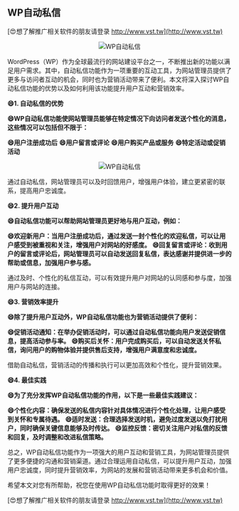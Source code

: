 ## **WP自动私信**

[😍想了解推广相关软件的朋友请登录 http://www.vst.tw](http://www.vst.tw)

 <center><img src="https://vst.tw/MP4/tuiguang/png/4.png" alt="WP自动私信"></center>

WordPress（WP）作为全球最流行的网站建设平台之一，不断推出新的功能以满足用户需求。其中，自动私信功能作为一项重要的互动工具，为网站管理员提供了更多与访问者互动的机会，同时也为营销活动带来了便利。本文将深入探讨WP自动私信功能的优势以及如何利用该功能提升用户互动和营销效率。

**😄1. 自动私信的优势**

**😄WP自动私信功能使网站管理员能够在特定情况下向访问者发送个性化的消息，这些情况可以包括但不限于：**

**😄用户注册成功后**
**😄用户留言或评论**
**😄用户购买产品或服务**
**😄特定活动或促销活动**

 <center><img src="https://vst.tw/MP4/tuiguang/png/8.png" alt="WP自动私信"></center>

通过自动私信，网站管理员可以及时回馈用户，增强用户体验，建立更紧密的联系，提高用户忠诚度。

**😄2. 提升用户互动**

**😄自动私信功能可以帮助网站管理员更好地与用户互动，例如：**

**😄欢迎新用户：当用户注册成功后，通过发送一封个性化的欢迎私信，可以让用户感受到被重视和关注，增强用户对网站的好感度。**
**😄回复留言或评论：收到用户的留言或评论后，网站管理员可以自动发送回复私信，表达感谢并提供进一步的帮助或信息，加强用户参与感。**

通过及时、个性化的私信互动，可以有效提升用户对网站的认同感和参与度，加强用户与网站的连接。

**😄3. 营销效率提升**

**😄除了提升用户互动外，WP自动私信功能也为营销活动提供了便利：**

**😄促销活动通知：在举办促销活动时，可以通过自动私信功能向用户发送促销信息，提高活动参与率。**
**😄购买后关怀：用户完成购买后，可以自动发送关怀私信，询问用户的购物体验并提供售后支持，增强用户满意度和忠诚度。**

借助自动私信，营销活动的传播和执行可以更加高效和个性化，提升营销效果。

**😄4. 最佳实践**

**😄为了充分发挥WP自动私信功能的作用，以下是一些最佳实践建议：**

**😄个性化内容：确保发送的私信内容针对具体情况进行个性化处理，让用户感受到关怀和专属待遇。**
**😄适时发送：合理选择发送时机，避免过度发送以免打扰用户，同时确保关键信息能够及时传达。**
**😄监控反馈：密切关注用户对私信的反馈和回复，及时调整和改进私信策略。**

总之，WP自动私信功能作为一项强大的用户互动和营销工具，为网站管理员提供了更多便捷的沟通和营销渠道。通过合理运用自动私信，可以提升用户互动，加强用户忠诚度，同时提升营销效率，为网站的发展和营销活动带来更多机会和价值。

希望本文对您有所帮助，祝您在使用WP自动私信功能时取得更好的效果！

[😍想了解推广相关软件的朋友请登录 http://www.vst.tw](http://www.vst.tw)



